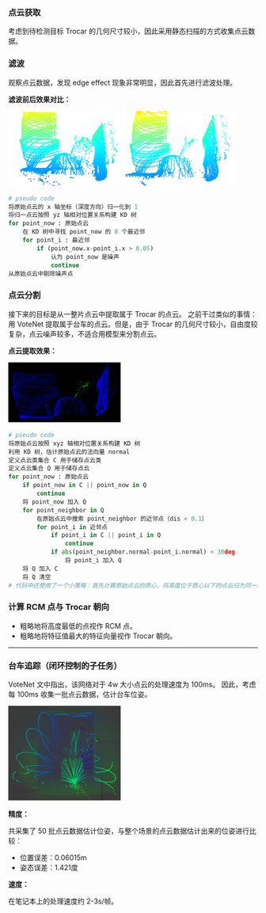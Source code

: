 

### 点云获取

考虑到待检测目标 Trocar 的几何尺寸较小，因此采用静态扫描的方式收集点云数据。

### 滤波

观察点云数据，发现 edge effect 现象非常明显，因此首先进行滤波处理。

__滤波前后效果对比：__

<img src="img/filter_before.png" width=45%>
<img src="img/filter_after.png" width=45%>

```python {.line-numbers}
# pseudo code
将原始点云的 x 轴坐标（深度方向）归一化到 1
将归一点云按照 yz 轴相对位置关系构建 KD 树
for point_now : 原始点云
    在 KD 树中寻找 point_now 的 8 个最近邻
    for point_i : 最近邻
        if (point_now.x-point_i.x > 0.05)
            认为 point_now 是噪声
            continue
从原始点云中剔除噪声点
```

### 点云分割

接下来的目标是从一整片点云中提取属于 Trocar 的点云。
之前干过类似的事情：用 VoteNet 提取属于台车的点云。但是，由于 Trocar 的几何尺寸较小，自由度较复杂，点云噪声较多，不适合用模型来分割点云。

__点云提取效果：__

<img src="img/segmentation.png" width=45%>

```python {.line-numbers}
# pseudo code
将原始点云按照 xyz 轴相对位置关系构建 KD 树
利用 KD 树，估计原始点云的法向量 normal
定义点云类集合 C 用于储存点云类
定义点云集合 Q 用于储存点云
for point_now : 原始点云
    if point_now in C || point_now in Q
        continue
    将 point_now 加入 Q
    for point_neighbor in Q
        在原始点云中搜索 point_neighbor 的近邻点（dis < 0.1）
        for point_i in 近邻点
            if point_i in C || point_i in Q
                continue
            if abs(point_neighbor.normal-point_i.normal) < 30deg
                将 point_i 加入 Q
    将 Q 加入 C
    将 Q 清空
# 代码中还使用了一个小策略：首先计算原始点云的质心，将高度位于质心以下的点云归为同一类。
```

### 计算 RCM 点与 Trocar 朝向

- 粗略地将高度最低的点视作 RCM 点。
- 粗略地将特征值最大的特征向量视作 Trocar 朝向。

---

### 台车追踪（闭环控制的子任务）

VoteNet 文中指出，该网络对于 4w 大小点云的处理速度为 100ms。
因此，考虑每 100ms 收集一批点云数据，估计台车位姿。

<img src="img/cart_oneFrame.png" width=45%>

__精度：__

共采集了 50 批点云数据估计位姿，与整个场景的点云数据估计出来的位姿进行比较：
- 位置误差：0.06015m
- 姿态误差：1.421度

__速度：__

在笔记本上的处理速度约 2-3s/帧。
